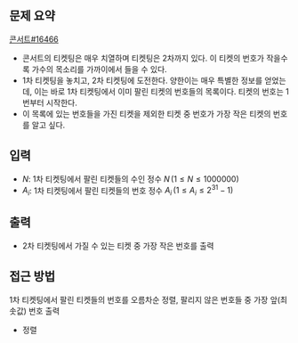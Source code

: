 ## 문제 요약
[콘서트#16466](https://www.acmicpc.net/problem/16466)
- 콘서트의 티켓팅은 매우 치열하며 티켓팅은 2차까지 있다. 이 티켓의 번호가 작을수록 가수의 목소리를 가까이에서 들을 수 있다.
- 1차 티켓팅을 놓치고, 2차 티켓팅에 도전한다. 양한이는 매우 특별한 정보를 얻었는데, 이는 바로 1차 티켓팅에서 이미 팔린 티켓의 번호들의 목록이다. 티켓의 번호는 1번부터 시작한다.
- 이 목록에 있는 번호들을 가진 티켓을 제외한 티켓 중 번호가 가장 작은 티켓의 번호를 알고 싶다.

## 입력
- $N$: 1차 티켓팅에서 팔린 티켓들의 수인 정수 $N\, (1 ≤ N ≤ 1000000)$
- $A_i$: 1차 티켓팅에서 팔린 티켓들의 번호 정수 $A_i\, (1 ≤ A_i ≤ 2^{31} − 1)$

## 출력
- 2차 티켓팅에서 가질 수 있는 티켓 중 가장 작은 번호를 출력

## 접근 방법
1차 티켓팅에서 팔린 티켓들의 번호를 오름차순 정렬, 팔리지 않은 번호들 중 가장 앞(최솟값) 번호 출력
- 정렬